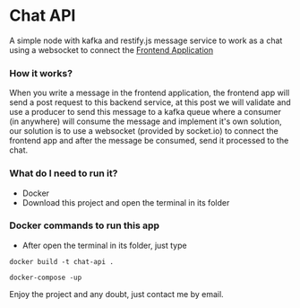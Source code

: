 # Chat API
A simple node with kafka and restify.js message service to work as a chat using a websocket to connect the [Frontend Application](https://github.com/EddieSCJ/chat-frontend)

### How it works?
When you write a message in the frontend application, the frontend app will send a post request to this backend service, at this post we will validate and use a producer to send this message to a kafka queue where a consumer (in anywhere) will consume the message and implement it's own solution, our solution is to use a websocket (provided by socket.io) to connect the frontend app and after the message be consumed, send it processed to the chat.

### What do I need to run it?
* Docker 
* Download this project and open the terminal in its folder

### Docker commands to run this app 
* After open the terminal in its folder, just type
```
docker build -t chat-api .
```
```
docker-compose -up
```

Enjoy the project and any doubt, just contact me by email.
